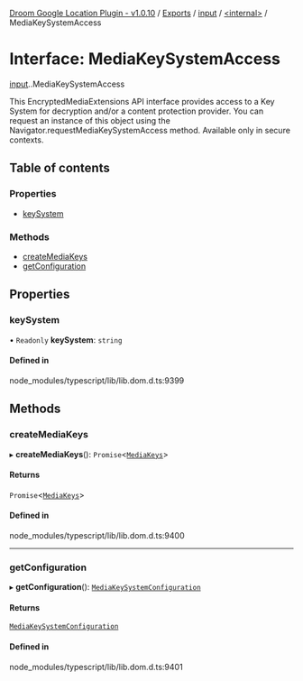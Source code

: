 [Droom Google Location Plugin - v1.0.10](../README.md) / [Exports](../modules.md) / [input](../modules/input.md) / [<internal\>](../modules/input._internal_.md) / MediaKeySystemAccess

# Interface: MediaKeySystemAccess

[input](../modules/input.md).[<internal>](../modules/input._internal_.md).MediaKeySystemAccess

This EncryptedMediaExtensions API interface provides access to a Key System for decryption and/or a content protection provider. You can request an instance of this object using the Navigator.requestMediaKeySystemAccess method.
Available only in secure contexts.

## Table of contents

### Properties

- [keySystem](input._internal_.MediaKeySystemAccess.md#keysystem)

### Methods

- [createMediaKeys](input._internal_.MediaKeySystemAccess.md#createmediakeys)
- [getConfiguration](input._internal_.MediaKeySystemAccess.md#getconfiguration)

## Properties

### keySystem

• `Readonly` **keySystem**: `string`

#### Defined in

node_modules/typescript/lib/lib.dom.d.ts:9399

## Methods

### createMediaKeys

▸ **createMediaKeys**(): `Promise`<[`MediaKeys`](../modules/input._internal_.md#mediakeys)\>

#### Returns

`Promise`<[`MediaKeys`](../modules/input._internal_.md#mediakeys)\>

#### Defined in

node_modules/typescript/lib/lib.dom.d.ts:9400

___

### getConfiguration

▸ **getConfiguration**(): [`MediaKeySystemConfiguration`](input._internal_.MediaKeySystemConfiguration.md)

#### Returns

[`MediaKeySystemConfiguration`](input._internal_.MediaKeySystemConfiguration.md)

#### Defined in

node_modules/typescript/lib/lib.dom.d.ts:9401
